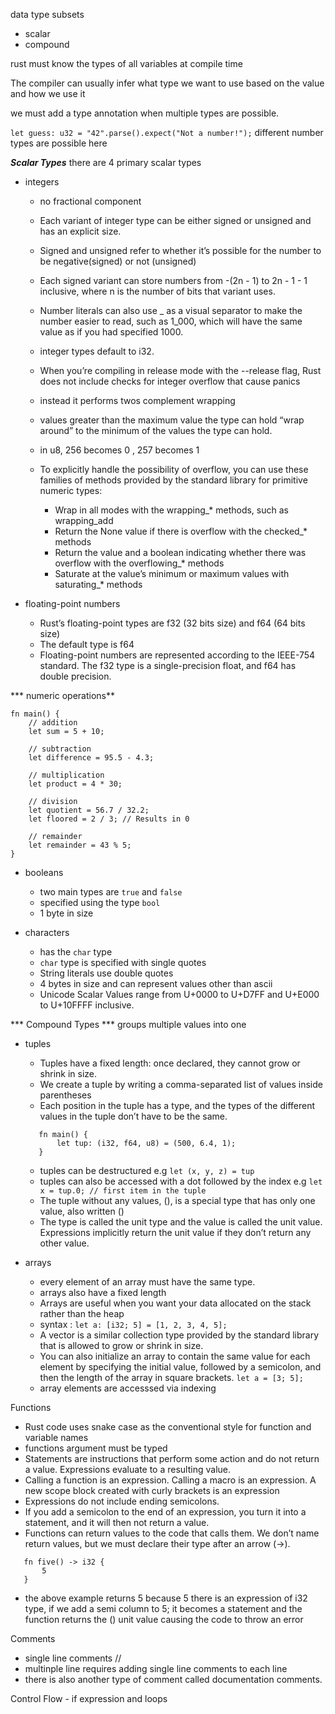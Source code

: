 data type subsets
- scalar
- compound

rust must know the types of all variables at compile time

The compiler can usually infer what type we want to use based on the value and how we use it

we must add a type annotation when multiple types are possible.

`let guess: u32 = "42".parse().expect("Not a number!");` different number types are possible here

***Scalar Types***
there are 4 primary scalar types
- integers
    * no fractional component
    * Each variant of integer type can be either signed or unsigned and has an explicit size.
    * Signed and unsigned refer to whether it’s possible for the number to be negative(signed) or not (unsigned)
    * Each signed variant can store numbers from -(2n - 1) to 2n - 1 - 1 inclusive, where n is the number of bits that variant uses.
    * Number literals can also use _ as a visual separator to make the number easier to read, such as 1_000, which will have the same value as if you had specified 1000.
    * integer types default to i32.
    * When you’re compiling in release mode with the --release flag, Rust does not include checks for integer overflow that cause panics
    * instead it performs twos complement wrapping
    * values greater than the maximum value the type can hold “wrap around” to the minimum of the values the type can hold. 
    * in u8, 256 becomes 0 , 257 becomes 1
    * To explicitly handle the possibility of overflow, you can use these families of methods provided by the standard library for primitive numeric types:

        -  Wrap in all modes with the wrapping_* methods, such as wrapping_add
        - Return the None value if there is overflow with the checked_* methods
        - Return the value and a boolean indicating whether there was overflow with the overflowing_* methods
        - Saturate at the value’s minimum or maximum values with saturating_* methods


- floating-point numbers
    * Rust’s floating-point types are f32 (32 bits size) and f64 (64 bits size)
    * The default type is f64
    * Floating-point numbers are represented according to the IEEE-754 standard. The f32 type is a single-precision float, and f64 has double precision.

*** numeric operations**
```
fn main() {
    // addition
    let sum = 5 + 10;

    // subtraction
    let difference = 95.5 - 4.3;

    // multiplication
    let product = 4 * 30;

    // division
    let quotient = 56.7 / 32.2;
    let floored = 2 / 3; // Results in 0

    // remainder
    let remainder = 43 % 5;
}
```
- booleans
    * two main types are `true` and `false`
    * specified using the type `bool`
    * 1 byte in size

- characters
    * has the `char` type
    * `char` type is specified with single quotes
    * String literals use double quotes
    * 4 bytes in size and can represent values other than ascii
    * Unicode Scalar Values range from U+0000 to U+D7FF and U+E000 to U+10FFFF inclusive.


*** Compound Types ***
groups multiple values into one
 - tuples
    - Tuples have a fixed length: once declared, they cannot grow or shrink in size.
    - We create a tuple by writing a comma-separated list of values inside parentheses
    - Each position in the tuple has a type, and the types of the different values in the tuple don’t have to be the same.
     ```
        fn main() {
            let tup: (i32, f64, u8) = (500, 6.4, 1);
        }
    ```
    - tuples can be destructured e.g `let (x, y, z) = tup`
    - tuples can also be accessed with a dot followed by the index e.g `let x = tup.0; // first item in the tuple`
    - The tuple without any values, (), is a special type that has only one value, also written ()
    -  The type is called the unit type and the value is called the unit value. Expressions implicitly return the unit value if they don’t return any other value.
    
 - arrays
    - every element of an array must have the same type. 
    - arrays also have a fixed length
    - Arrays are useful when you want your data allocated on the stack rather than the heap
    - syntax : `let a: [i32; 5] = [1, 2, 3, 4, 5];`
    - A vector is a similar collection type provided by the standard library that is allowed to grow or shrink in size.
    - You can also initialize an array to contain the same value for each element by specifying the initial value, followed by a semicolon, and then the length of the array in square brackets. `let a = [3; 5];`
    - array elements are accesssed via indexing


Functions
 - Rust code uses snake case as the conventional style for function and variable names
 - functions argument must be typed
 - Statements are instructions that perform some action and do not return a value. Expressions evaluate to a resulting value.
 - Calling a function is an expression. Calling a macro is an expression. A new scope block created with curly brackets is an expression
 - Expressions do not include ending semicolons.
 - If you add a semicolon to the end of an expression, you turn it into a statement, and it will then not return a value.
 - Functions can return values to the code that calls them. We don’t name return values, but we must declare their type after an arrow (->).
 ```
    fn five() -> i32 {
        5
    }
 ```
 - the above example returns 5 because 5 there is an expression of i32 type, if we add a semi column to 5; it becomes a statement and the function returns the () unit value causing the code to throw an error


 Comments
  - single line comments //
  - multinple line requires adding single line comments to each line
  - there is also another type of comment called documentation comments.

  Control Flow
     - if expression and loops
